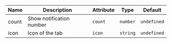 | Name                                                                                              | Description              | Attribute | Type     | Default     |
| ------------------------------------------------------------------------------------------------- | ------------------------ | --------- | -------- | ----------- |
| <div className="Api__Table"> <div>count</div> <div className="Api__Table Docs__Tags"></div></div> | Show notification number | `count`   | `number` | `undefined` |
| <div className="Api__Table"> <div>icon</div> <div className="Api__Table Docs__Tags"></div></div>  | Icon of the tab          | `icon`    | `string` | `undefined` |
